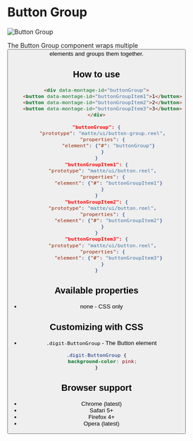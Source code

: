 # Button Group

![Button Group](https://raw.github.com/montagejs/montage-lab/master/skeleton/mobile/components/button-group.reel/screenshot.png)

The Button Group component wraps multiple <button> elements and groups them together.

## How to use

```html
<div data-montage-id="buttonGroup">
    <button data-montage-id="buttonGroupItem1">1</button>
    <button data-montage-id="buttonGroupItem2">2</button>
    <button data-montage-id="buttonGroupItem3">3</button>
</div>
```

```json
"buttonGroup": {
    "prototype": "matte/ui/button-group.reel",
    "properties": {
        "element": {"#": "buttonGroup"}
    }
}
"buttonGroupItem1": {
    "prototype": "matte/ui/button.reel",
    "properties": {
        "element": {"#": "buttonGroupItem1"}
    }
}
"buttonGroupItem2": {
    "prototype": "matte/ui/button.reel",
    "properties": {
        "element": {"#": "buttonGroupItem2"}
    }
}
"buttonGroupItem3": {
    "prototype": "matte/ui/button.reel",
    "properties": {
        "element": {"#": "buttonGroupItem3"}
    }
}
```


## Available properties

* none - CSS only



## Customizing with CSS

* `.digit-ButtonGroup` - The Button element

```css
.digit-ButtonGroup {
    background-color: pink;
}
```



## Browser support

* Chrome (latest)
* Safari 5+
* Firefox 4+
* Opera (latest)

